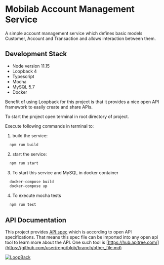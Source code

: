 # Mobilab Account Management Service

A simple account management service which defines basic models Customer, Account and Transaction and allows interaction between them.

## Development Stack
* Node version 11.15
* Loopback 4
* Typescript
* Mocha
* MySQL 5.7
* Docker

Benefit of using Loopback for this project is that it provides a nice open API framework to
easily create and share APIs.

To start the project open terminal in root directory of project.

Execute following commands in terminal to:

1. build the service:
```bash
  npm run build
```

2. start the service:
```bash
  npm run start
```

3. To start this service and MySQL in docker container
```bash
  docker-compose build
  docker-compose up
```

4. To execute mocha tests
```bash
  npm run test
```

## API Documentation
This project provides [API spec](openapi.json) which is according to open API specifications.
That means this spec file can be imported into any open api tool to learn more about the API.
One such tool is [https://hub.apitree.com/](https://github.com/user/repo/blob/branch/other_file.md)



[![LoopBack](https://github.com/strongloop/loopback-next/raw/master/docs/site/imgs/branding/Powered-by-LoopBack-Badge-(blue)-@2x.png)](http://loopback.io/)
